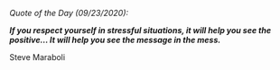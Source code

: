 *Quote of the Day (09/23/2020):*

_**If you respect yourself in stressful situations, it will help you see the positive… It will help you see the message in the mess.**_

Steve Maraboli